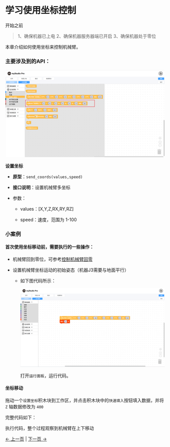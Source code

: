 # 学习使用坐标控制
开始之前
> 1、确保机器已上电
> 2、确保机器服务器端已开启
> 3、确保机器处于零位

本章介绍如何使用坐标来控制机械臂。

### 主要涉及到的API：

<img src="../../../../resources/3-FunctionsAndApplications/5.myBlockly/blockly/coords1.png" />

**设置坐标**

- **原型**：`send_coords(values,speed)`

- **接口说明**：设置机械臂多坐标

- 参数：

  - values：[X,Y,Z,RX,RY,RZ]

  - speed：速度，范围为 1-100

### 小案例

#### 首次使用坐标移动前，需要执行的一些操作：

- 机械臂回到零位，可参考[控制机械臂回零](./5.1.1.3-littleCase.md)

- 设置机械臂坐标运动的初始姿态（机器J3需要与地面平行）

  - 如下图代码所示：

    <img src="../../../../resources/3-FunctionsAndApplications/5.myBlockly/blockly/coords2.png" />

    打开`运行面板`，运行代码。

#### 坐标移动

拖动一个`设置坐标`积木块到工作区，并点击积木块中的`快速填入`按钮填入数据，并将 `Z` 轴数据修改为 `400`

完整代码如下：

执行代码，整个过程观察到机械臂在上下移动

[← 上一页](./5.1.1.5-quickMove.md) | [下一页 →](./5.1.1.7-singleStep.md)